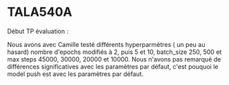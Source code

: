 # TALA540A

Début TP évaluation :

Nous avons avec Camille testé différents hyperparmètres ( un peu au hasard)  nombre d'epochs modifiés à 2, puis 5 et 10, batch_size 250, 500 
et max steps 45000, 30000, 20000 et 10000.
Nous n'avons pas remarqué de différences significatives avec les paramètres par défaut, c'est pouquoi le model push est avec les paramètres par défaut.